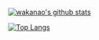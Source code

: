 [![wakanao's github stats](https://github-readme-stats.vercel.app/api?username=wakanao&count_private=true&hide=contribs&theme=radical,prs)](https://github.com/anuraghazra/github-readme-stats)

[![Top Langs](https://github-readme-stats.vercel.app/api/top-langs/?username=snjssk&layout=compact&langs_count=8&hide=html,css)](https://github.com/anuraghazra/github-readme-stats)
